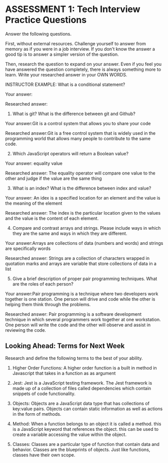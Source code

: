 # ASSESSMENT 1: Tech Interview Practice Questions

Answer the following questions.

First, without external resources. Challenge yourself to answer from memory as if you were in a job interview. If you don't know the answer a good tip is to answer a simpler version of the question.

Then, research the question to expand on your answer. Even if you feel you have answered the question completely, there is always something more to learn. Write your researched answer in your OWN WORDS.

INSTRUCTOR EXAMPLE: What is a conditional statement?

Your answer:

Researched answer:

1. What is git? What is the difference between git and Github?

Your answer:Git is a control system that allows you to share your code

Researched answer:Git is a free control system that is widely used in the programming world that allows many people to contribute to the same code.

2. Which JavaScript operators will return a Boolean value?

Your answer: equality value

Researched answer: The equality operator will compare one value to the other and judge if the value are the same thing

3. What is an index? What is the difference between index and value?

Your answer: An idex is a specified location for an element and the value is the meaning of the element

Researched answer: The index is the particular location given to the values and the value is the content of each element.

4. Compare and contrast arrays and strings. Please include ways in which they are the same and ways in which they are different.

Your answer:Arrays are collections of data (numbers and words) and strings are specifically words

Researched answer: Strings are a collection of characters wrapped in quotation marks and arrays are variable that store collections of data in a list

5. Give a brief description of proper pair programming techniques. What are the roles of each person?

Your answer:Pair programming is a technique where two developers work together is one station. One person will drive and code while the other is helping them think through the problems.

Researched answer: Pair programming is a software development technique in which several programmers work together at one workstation. One person will write the code and the other will observe and assist in reviewing the code.

## Looking Ahead: Terms for Next Week

Research and define the following terms to the best of your ability.

1. Higher Order Functions: A higher order function is a built in method in Javascript that takes in a function as as argument

2. Jest: Jest is a JavaScript testing framework. The Jest framework is made up of a collection of files called dependencies which contain snippets of code functionality.

3. Objects: Objects are a JavaScript data type that has collections of key:value pairs. Objects can contain static information as well as actions in the form of methods.

4. Method: When a function belongs to an object it is called a method. this is a JavaScript keyword that references the object. this can be used to create a variable accessing the value within the object.

5. Classes: Classes are a particular type of function that contain data and behavior. Classes are the blueprints of objects. Just like functions, classes have their own scope.
